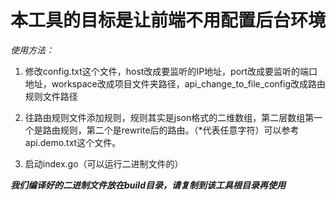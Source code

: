 # 本工具的目标是让前端不用配置后台环境

*使用方法：*

1. 修改config.txt这个文件，host改成要监听的IP地址，port改成要监听的端口地址，workspace改成项目文件夹路径，api_change_to_file_config改成路由规则文件路径

2. 往路由规则文件添加规则，规则其实是json格式的二维数组，第二层数组第一个是路由规则，第二个是rewrite后的路由。（*代表任意字符）可以参考api.demo.txt这个文件。

3. 启动index.go（可以运行二进制文件的）

***我们编译好的二进制文件放在build目录，请复制到该工具根目录再使用***
